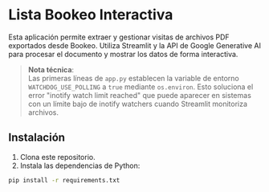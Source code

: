 # Lista Bookeo Interactiva

Esta aplicación permite extraer y gestionar visitas de archivos PDF exportados desde Bookeo. Utiliza Streamlit y la API de Google Generative AI para procesar el documento y mostrar los datos de forma interactiva.

> **Nota técnica**:  
> Las primeras líneas de `app.py` establecen la variable de entorno `WATCHDOG_USE_POLLING` a `true` mediante `os.environ`. Esto soluciona el error "inotify watch limit reached" que puede aparecer en sistemas con un límite bajo de inotify watchers cuando Streamlit monitoriza archivos.

## Instalación

1. Clona este repositorio.
2. Instala las dependencias de Python:

```bash
pip install -r requirements.txt
